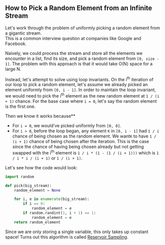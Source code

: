 ## How to Pick a Random Element from an Infinite Stream

Let's work through the problem of uniformly picking a random element from a gigantic stream.  
This is a common interview question at companies like Google and Facebook.

Naively, we could process the stream and store all the elements we encounter in a list, find its size, and pick a random element from 
`[0, size - 1]`. The problem with this approach is that it would take O(N) space for a large N.

Instead, let's attempt to solve using loop invariants. On the i<sup>th</sup> iteration of our loop to pick a random element, let's assume we already picked an element uniformly from `[0, i - 1]`. In order to maintain the loop invariant, we would need to pick the i<sup>th</sup> element as the new random element at `1 / (i + 1)` chance.
For the base case where `i = 0`, let's say the random element is the first one. 

Then we know it works because**  
- For `i = 0`, we would've picked uniformly from `[0, 0]`.  
- For `i > 0`, before the loop began, any element `K` in `[0, i - 1]` had `1 / i` chance of being chosen as the random element. We want`K` to have `1 / (i + 1)` chance of being chosen after the iteration. This is the case since the chance of having being chosen already but not getting swapped with the i<sup>th</sup> element is `1 / i * (1 - (1 / (i + 1)))` which is `1 / i * i / (i + 1)` or `1 / (i + 1)`.  

Let's see how the code would look:
```python
import random

def pick(big_stream):
    random_element = None

    for i, e in enumerate(big_stream):
        if i == 0:
            random_element = e
        if random.randint(1, i + 1) == 1:
            random_element = e
    return random_element
```

Since we are only storing a single variable, this only takes up constant space!
Turns out this algorithm is called [Reservoir Sampling](https://en.wikipedia.org/wiki/Reservoir_sampling).
